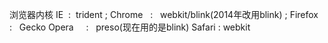 浏览器内核
IE        :   trident ;
Chrome    :   webkit/blink(2014年改用blink) ;
Firefox   :   Gecko
Opera     :   preso(现在用的是blink)
Safari    :   webkit
    
